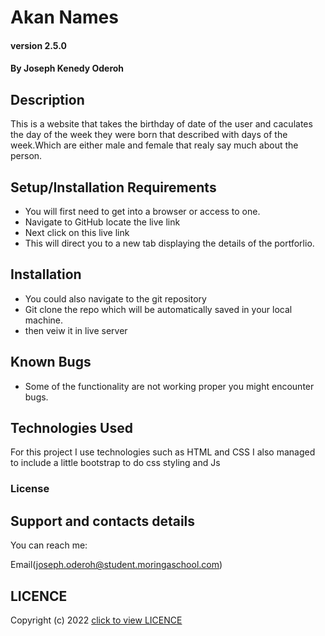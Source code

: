 # Akan Names

#### version 2.5.0 

#### By Joseph Kenedy Oderoh

## Description
This is a website that takes the birthday of  date of the user and caculates the day of the week they were born that described with days of the week.Which are either male and female that realy say much  about  the person.
## Setup/Installation Requirements
* You will first need to get into a browser or access to one.
* Navigate to GitHub locate the live link
* Next click on this live link 
* This will direct you to a new tab displaying the details of the portforlio.


## Installation
* You could also navigate to the git repository 
* Git clone  the repo which will be automatically saved in your local machine.
* then veiw it in live server
## Known Bugs
* Some of the functionality are not working proper you might encounter bugs.


## Technologies Used
For this project I use technologies such as HTML and CSS I also managed to include a little bootstrap to do css styling and Js

### License
## Support and contacts details
You can reach me:

Email(joseph.oderoh@student.moringaschool.com) 

## LICENCE  
Copyright (c) 2022 [click to view LICENCE](LICENSE)
  